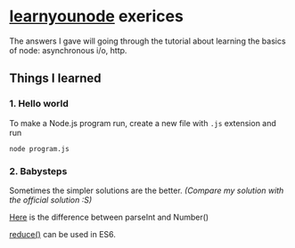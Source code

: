 # [learnyounode](https://github.com/workshopper/learnyounode) exerices

The answers I gave will going through the tutorial about learning the basics 
of node: asynchronous i/o, http.

## Things I learned

### 1. Hello world 

To make a Node.js program run, create a new file with `.js` extension and run
```
node program.js
```

### 2. Babysteps

Sometimes the simpler solutions are the better. *(Compare my solution with the official solution :S)*

[Here](http://stackoverflow.com/questions/4090518/string-to-int-use-parseint-or-number) is the difference between parseInt and Number()

[reduce()](https://developer.mozilla.org/en-US/docs/Web/JavaScript/Reference/Global_Objects/Array/Reduce) can be used in ES6. 

